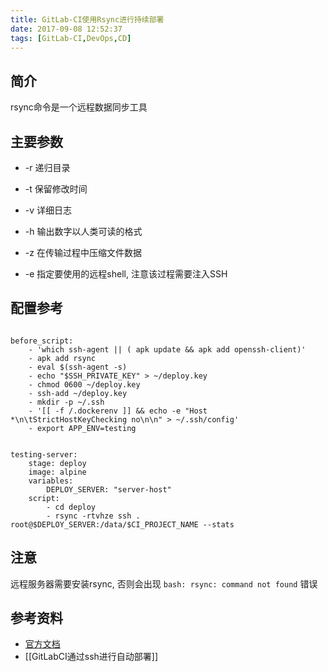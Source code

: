 ```yaml
---
title: GitLab-CI使用Rsync进行持续部署
date: 2017-09-08 12:52:37
tags: [GitLab-CI,DevOps,CD]
---
```


## 简介

rsync命令是一个远程数据同步工具


## 主要参数

+ -r 递归目录

+ -t 保留修改时间

+ -v 详细日志

+ -h 输出数字以人类可读的格式

+ -z 在传输过程中压缩文件数据

+ -e 指定要使用的远程shell, 注意该过程需要注入SSH

## 配置参考

```

before_script:
    - 'which ssh-agent || ( apk update && apk add openssh-client)'
    - apk add rsync
    - eval $(ssh-agent -s)
    - echo "$SSH_PRIVATE_KEY" > ~/deploy.key
    - chmod 0600 ~/deploy.key
    - ssh-add ~/deploy.key
    - mkdir -p ~/.ssh
    - '[[ -f /.dockerenv ]] && echo -e "Host *\n\tStrictHostKeyChecking no\n\n" > ~/.ssh/config'
    - export APP_ENV=testing


testing-server:
    stage: deploy
    image: alpine
    variables:
        DEPLOY_SERVER: "server-host"
    script:
        - cd deploy
        - rsync -rtvhze ssh . root@$DEPLOY_SERVER:/data/$CI_PROJECT_NAME --stats

```

## 注意

远程服务器需要安装rsync, 否则会出现 `bash: rsync: command not found` 错误


## 参考资料

+ [官方文档](https://download.samba.org/pub/rsync/rsync.html)
+ [[GitLabCI通过ssh进行自动部署]]
